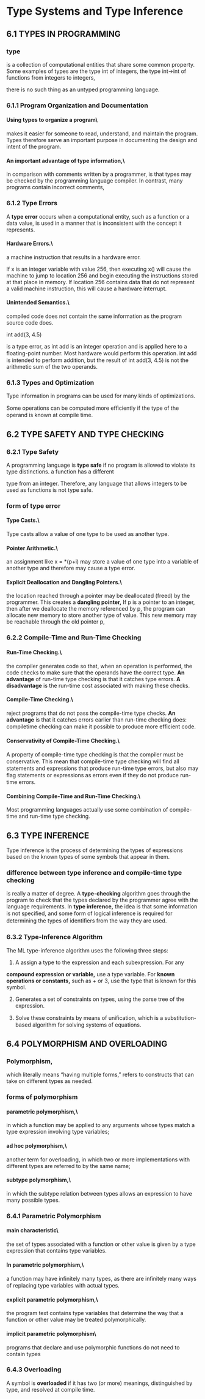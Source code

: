 # Type Systems and Type Inference


## 6.1 TYPES IN PROGRAMMING


### type
is a collection of computational entities that share some common property.
Some examples of types are the type int of integers, the type int→int of functions from integers to integers,

there is
no such thing as an untyped programming language.


### 6.1.1 Program Organization and Documentation


#### Using types to organize a program\
makes it easier for someone to read, understand, and maintain the program. Types therefore serve an important purpose in documenting the design and intent of the program.


#### An important advantage of type information,\

in comparison with comments written by a programmer, is that types may be checked by the programming language compiler.
In contrast, many programs contain incorrect comments,


### 6.1.2 Type Errors

A
**type error**
occurs when a computational entity, such as a function or a data value, is used in a manner that is inconsistent with the concept it represents.


#### Hardware Errors.\

a machine instruction that results in a hardware error.

If x is an integer variable with value 256,
then executing x() will cause the machine to jump to location 256 and begin executing the instructions stored at that place in memory. If location 256 contains data that do not represent a valid machine instruction, this will cause a hardware interrupt.


#### Unintended Semantics.\

compiled code does not contain the same information as the program source code does.

int add(3, 4.5)

is a type error, as int add is an integer operation and is applied here to a ﬂoating-point number.
Most hardware would perform this operation.
int add is intended to perform addition, but the result of int add(3, 4.5) is not the arithmetic sum of the two operands.


### 6.1.3 Types and Optimization

Type information in programs can be used for many kinds of optimizations.

Some operations can be computed more efﬁciently if the type of the operand is known at compile time.


## 6.2 TYPE SAFETY AND TYPE CHECKING


### 6.2.1 Type Safety

A programming language is
**type safe**
if no program is allowed to violate its type distinctions.
a function has a different

type from an integer.
Therefore, any language that allows integers to be used as functions is not type safe.


### form of type error


#### Type Casts.\
Type casts allow a value of one type to be used as another type.


#### Pointer Arithmetic.\

an assignment like x = *(p+i) may store a value of one type into a variable of another type and therefore may cause a type error.


#### Explicit Deallocation and Dangling Pointers.\

the location reached through a pointer may be deallocated (freed) by the programmer. This creates a
**dangling pointer,**
If p is a pointer to an integer,
then after we deallocate the memory referenced by p, the program can allocate new memory to store another type of value.
This new memory may be reachable through the old pointer p,


### 6.2.2 Compile-Time and Run-Time Checking


#### Run-Time Checking.\

the compiler generates code so that, when an operation is performed, the code checks to make sure that the operands have the correct type.
**An advantage**
of run-time type checking is that it catches type errors.
**A disadvantage**
is the run-time cost associated with making these checks.


#### Compile-Time Checking.\

reject programs that do not pass the compile-time type checks.
**An advantage**
is that it catches errors earlier than run-time checking does:
compiletime checking can make it possible to produce more efﬁcient code.


#### Conservativity of Compile-Time Checking.\

A property of compile-time type checking is that the compiler must be conservative.
This mean that compile-time type checking will ﬁnd all statements and expressions that produce run-time type errors, but also may ﬂag statements or expressions as errors even if they do not produce run-time errors.


#### Combining Compile-Time and Run-Time Checking.\

Most programming languages actually use some combination of compile-time and run-time type checking.


## 6.3 TYPE INFERENCE

Type inference is the process of determining the types of expressions based on the known types of some symbols that appear in them.

### difference between type inference and compile-time type checking
is really a matter of degree.
A
**type-checking**
algorithm goes through the program to check that the types declared by the programmer agree with the language requirements.
In
**type inference,**
the idea is that some information is not speciﬁed, and some form of logical inference is required for determining the types of identiﬁers from the way they are used.


### 6.3.2 Type-Inference Algorithm

The ML type-inference algorithm uses the following three steps:

1. A assign a type to the expression and each subexpression.
For any

**compound expression or variable,**
use a type variable.
For
**known operations or constants,**
such as + or 3, use the type that is known for this symbol.

2. Generates a set of constraints on types, using the parse tree of the expression.

3. Solve these constraints by means of uniﬁcation, which is a substitution-based algorithm for solving systems of equations.


## 6.4 POLYMORPHISM AND OVERLOADING


### Polymorphism,
which literally means “having multiple forms,” refers to constructs that can take on different types as needed.


### forms of polymorphism


#### parametric polymorphism,\

in which a function may be applied to any arguments whose types match a type expression involving type variables;


#### ad hoc polymorphism,\

another term for overloading, in which two or more implementations with different types are referred to by the same name;


#### subtype polymorphism,\

in which the subtype relation between types allows an expression to have many possible types.


### 6.4.1 Parametric Polymorphism


#### main characteristic\
the set of types associated with a function or other value is given by a type expression that contains type variables.


#### In parametric polymorphism,\

a function may have inﬁnitely many types, as there are inﬁnitely many ways of replacing type variables with actual types.


#### explicit parametric polymorphism,\
the program text contains type variables that determine the way that a function or other value may be treated polymorphically.

#### implicit parametric polymorphism\
programs that declare and use polymorphic functions do not need to contain types


### 6.4.3 Overloading

A symbol is
**overloaded**
if it has two (or more) meanings, distinguished by type, and resolved at compile time.
